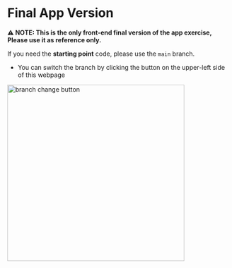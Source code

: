 # Final App Version

**⚠️ NOTE: This is the only front-end final version of the app exercise, Please use it as reference only.**

If you need the **starting point** code, please use the `main` branch.

- You can switch the branch by clicking the button on the upper-left side of this webpage

<img src="https://user-images.githubusercontent.com/61600906/121860177-e328f500-ccf8-11eb-9aba-48f8beb86f4a.png" alt="branch change button" width="400"/>
